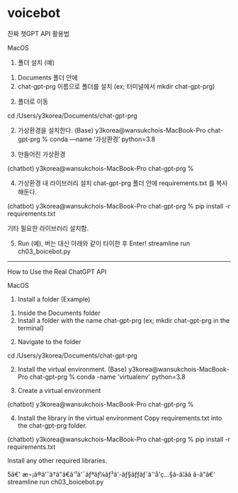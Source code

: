 # voicebot
진짜 챗GPT API 활용법

MacOS

1. 폴더 설치 (예)
1) Documents 폴더 안에
2) chat-gpt-prg 이름으로 폴더를 설치 (ex; 터미널에서 mkdir chat-gpt-prg)


2. 폴더로 이동

cd /Users/y3korea/Documents/chat-gpt-prg 

2. 가상환경을 설치한다.
(Base) y3korea@wansukchois-MacBook-Pro chat-gpt-prg % conda —name ‘가상환경’ python=3.8


3. 만들어진 가상환경

(chatbot) y3korea@wansukchois-MacBook-Pro chat-gpt-prg % 

4. 가상환경 내 라이브러리 설치
chat-gpt-prg 폴더 안에 requirements.txt 를 복사해둔다.

(chatbot) y3korea@wansukchois-MacBook-Pro chat-gpt-prg % pip install -r requirements.txt

기타 필요한 라이브러리 설치함.

5. Run (예), 버는 대신 아래와 같이 타이한 후 Enter!
streamline run ch03_boicebot.py


--------------------------------------

How to Use the Real ChatGPT API

MacOS

1. Install a folder (Example)
1) Inside the Documents folder
2) Install a folder with the name chat-gpt-prg (ex; mkdir chat-gpt-prg in the terminal)


2. Navigate to the folder

cd /Users/y3korea/Documents/chat-gpt-prg 

2. Install the virtual environment.
(Base) y3korea@wansukchois-MacBook-Pro chat-gpt-prg % conda -name 'virtualenv' python=3.8


3. Create a virtual environment

(chatbot) y3korea@wansukchois-MacBook-Pro chat-gpt-prg % 

4. Install the library in the virtual environment
Copy requirements.txt into the chat-gpt-prg folder.

(chatbot) y3korea@wansukchois-MacBook-Pro chat-gpt-prg % pip install -r requirements.txt

Install any other required libraries.

5ã€' æ¬¡ã®ã'ˆã†ã"ã€ã'¹ã'¯ãƒªãƒ¼ãƒ³ã'-ãƒ§ãƒƒãƒˆã''å'ç...§ã-ã¦ãã ã-ã"ã€'
streamline run ch03_boicebot.py



